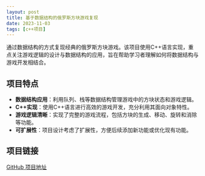 ```yaml
---
layout: post
title: 基于数据结构的俄罗斯方块游戏复现
date: 2023-11-03
tags: [c++项目]
---
```

通过数据结构的方式复现经典的俄罗斯方块游戏。该项目使用C++语言实现，重点关注游戏逻辑的设计与数据结构的应用，旨在帮助学习者理解如何将数据结构与游戏开发相结合。

## 项目特点
- **数据结构应用**：利用队列、栈等数据结构管理游戏中的方块状态和游戏逻辑。
- **C++实现**：使用C++语言进行高效的游戏开发，充分利用其面向对象特性。
- **游戏逻辑清晰**：实现了完整的游戏流程，包括方块的生成、移动、旋转和消除等功能。
- **可扩展性**：项目设计考虑了扩展性，方便后续添加新功能或优化现有功能。

## 项目链接
[GitHub 项目地址](https://github.com/CristaLeeyt/Tetris-game-reproduction-based-on-data-structure) 
